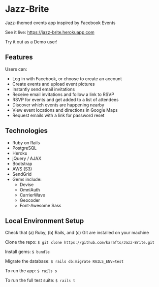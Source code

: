 # Jazz-Brite

Jazz-themed events app inspired by Facebook Events

See it live: https://jazz-brite.herokuapp.com

Try it out as a Demo user!

## Features

Users can:

* Log in with Facebook, or choose to create an account
* Create events and upload event pictures
* Instantly send email invitations
* Receive email invitations and follow a link to RSVP
* RSVP for events and get added to a list of attendees
* Discover which events are happening nearby
* View event locations and directions in Google Maps
* Request emails with a link for password reset

## Technologies

* Ruby on Rails
* PostgreSQL
* Heroku
* jQuery / AJAX
* Bootstrap
* AWS (S3)
* SendGrid
* Gems include:
  * Devise
  * OmniAuth
  * CarrierWave
  * Geocoder
  * Font-Awesome Sass

## Local Environment Setup

Check that (a) Ruby, (b) Rails, and (c) Git are installed on your machine

Clone the repo: `$ git clone https://github.com/karafto/Jazz-Brite.git`

Install gems: `$ bundle`

Migrate the database: `$ rails db:migrate RAILS_ENV=test`

To run the app: `$ rails s`

To run the full test suite: `$ rails t`
